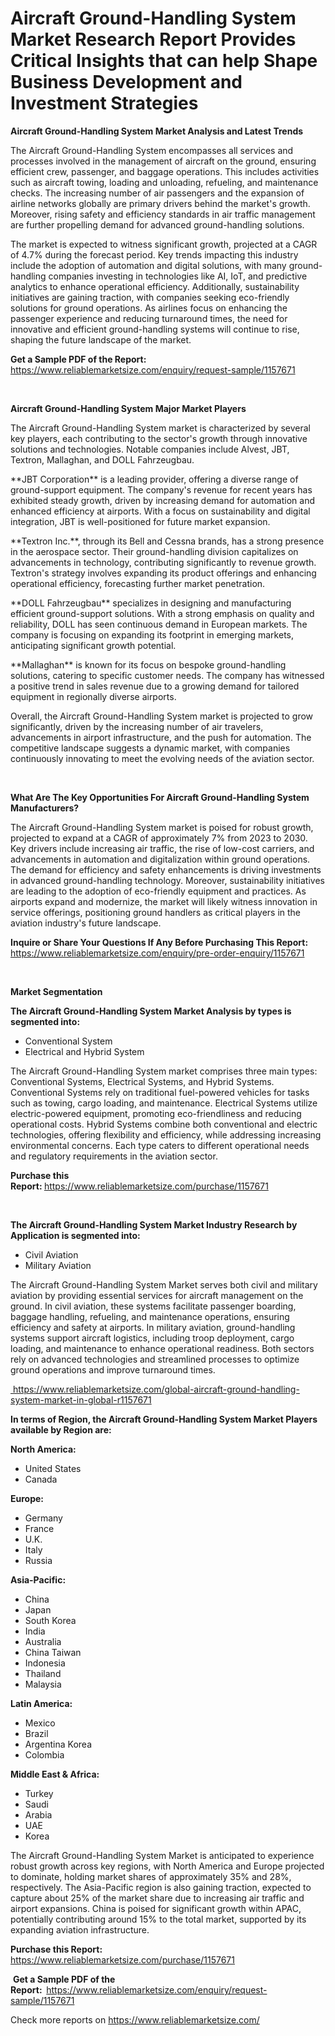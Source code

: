 <p><h1>Aircraft Ground-Handling System Market Research Report Provides Critical Insights that can help Shape Business Development and Investment Strategies</h1></p><p><strong>Aircraft Ground-Handling System Market Analysis and Latest Trends</strong></p>
<p><p>The Aircraft Ground-Handling System encompasses all services and processes involved in the management of aircraft on the ground, ensuring efficient crew, passenger, and baggage operations. This includes activities such as aircraft towing, loading and unloading, refueling, and maintenance checks. The increasing number of air passengers and the expansion of airline networks globally are primary drivers behind the market's growth. Moreover, rising safety and efficiency standards in air traffic management are further propelling demand for advanced ground-handling solutions.</p><p>The market is expected to witness significant growth, projected at a CAGR of 4.7% during the forecast period. Key trends impacting this industry include the adoption of automation and digital solutions, with many ground-handling companies investing in technologies like AI, IoT, and predictive analytics to enhance operational efficiency. Additionally, sustainability initiatives are gaining traction, with companies seeking eco-friendly solutions for ground operations. As airlines focus on enhancing the passenger experience and reducing turnaround times, the need for innovative and efficient ground-handling systems will continue to rise, shaping the future landscape of the market.</p></p>
<p><strong>Get a Sample PDF of the Report:&nbsp;</strong> <a href="https://www.reliablemarketsize.com/enquiry/request-sample/1157671?utm_campaign=3456&utm_medium=2&utm_source=Github&utm_content=ia&utm_term=30032025&utm_id=aircraft-ground-handling-system">https://www.reliablemarketsize.com/enquiry/request-sample/1157671</a></p>
<p>&nbsp;</p>
<p><strong>Aircraft Ground-Handling System Major Market Players</strong></p>
<p><p>The Aircraft Ground-Handling System market is characterized by several key players, each contributing to the sector's growth through innovative solutions and technologies. Notable companies include Alvest, JBT, Textron, Mallaghan, and DOLL Fahrzeugbau.</p><p>**JBT Corporation** is a leading provider, offering a diverse range of ground-support equipment. The company's revenue for recent years has exhibited steady growth, driven by increasing demand for automation and enhanced efficiency at airports. With a focus on sustainability and digital integration, JBT is well-positioned for future market expansion.</p><p>**Textron Inc.**, through its Bell and Cessna brands, has a strong presence in the aerospace sector. Their ground-handling division capitalizes on advancements in technology, contributing significantly to revenue growth. Textron's strategy involves expanding its product offerings and enhancing operational efficiency, forecasting further market penetration.</p><p>**DOLL Fahrzeugbau** specializes in designing and manufacturing efficient ground-support solutions. With a strong emphasis on quality and reliability, DOLL has seen continuous demand in European markets. The company is focusing on expanding its footprint in emerging markets, anticipating significant growth potential.</p><p>**Mallaghan** is known for its focus on bespoke ground-handling solutions, catering to specific customer needs. The company has witnessed a positive trend in sales revenue due to a growing demand for tailored equipment in regionally diverse airports.</p><p>Overall, the Aircraft Ground-Handling System market is projected to grow significantly, driven by the increasing number of air travelers, advancements in airport infrastructure, and the push for automation. The competitive landscape suggests a dynamic market, with companies continuously innovating to meet the evolving needs of the aviation sector.</p></p>
<p>&nbsp;</p>
<p><strong>What Are The Key Opportunities For Aircraft Ground-Handling System Manufacturers?</strong></p>
<p><p>The Aircraft Ground-Handling System market is poised for robust growth, projected to expand at a CAGR of approximately 7% from 2023 to 2030. Key drivers include increasing air traffic, the rise of low-cost carriers, and advancements in automation and digitalization within ground operations. The demand for efficiency and safety enhancements is driving investments in advanced ground-handling technology. Moreover, sustainability initiatives are leading to the adoption of eco-friendly equipment and practices. As airports expand and modernize, the market will likely witness innovation in service offerings, positioning ground handlers as critical players in the aviation industry's future landscape.</p></p>
<p><strong>Inquire or Share Your Questions If Any Before Purchasing This Report:</strong> <a href="https://www.reliablemarketsize.com/enquiry/pre-order-enquiry/1157671?utm_campaign=3456&utm_medium=2&utm_source=Github&utm_content=ia&utm_term=30032025&utm_id=aircraft-ground-handling-system">https://www.reliablemarketsize.com/enquiry/pre-order-enquiry/1157671</a></p>
<p>&nbsp;</p>
<p><strong>Market Segmentation</strong></p>
<p><strong>The Aircraft Ground-Handling System Market Analysis by types is segmented into:</strong></p>
<p><ul><li>Conventional System</li><li>Electrical and Hybrid System</li></ul></p>
<p><p>The Aircraft Ground-Handling System market comprises three main types: Conventional Systems, Electrical Systems, and Hybrid Systems. Conventional Systems rely on traditional fuel-powered vehicles for tasks such as towing, cargo loading, and maintenance. Electrical Systems utilize electric-powered equipment, promoting eco-friendliness and reducing operational costs. Hybrid Systems combine both conventional and electric technologies, offering flexibility and efficiency, while addressing increasing environmental concerns. Each type caters to different operational needs and regulatory requirements in the aviation sector.</p></p>
<p><strong>Purchase this Report:&nbsp;</strong><a href="https://www.reliablemarketsize.com/purchase/1157671?utm_campaign=3456&utm_medium=2&utm_source=Github&utm_content=ia&utm_term=30032025&utm_id=aircraft-ground-handling-system">https://www.reliablemarketsize.com/purchase/1157671</a></p>
<p>&nbsp;</p>
<p><strong>The Aircraft Ground-Handling System Market Industry Research by Application is segmented into:</strong></p>
<p><ul><li>Civil Aviation</li><li>Military Aviation</li></ul></p>
<p><p>The Aircraft Ground-Handling System Market serves both civil and military aviation by providing essential services for aircraft management on the ground. In civil aviation, these systems facilitate passenger boarding, baggage handling, refueling, and maintenance operations, ensuring efficiency and safety at airports. In military aviation, ground-handling systems support aircraft logistics, including troop deployment, cargo loading, and maintenance to enhance operational readiness. Both sectors rely on advanced technologies and streamlined processes to optimize ground operations and improve turnaround times.</p></p>
<p><a href="https://www.reliablemarketsize.com/global-aircraft-ground-handling-system-market-in-global-r1157671?utm_campaign=3456&utm_medium=2&utm_source=Github&utm_content=ia&utm_term=30032025&utm_id=aircraft-ground-handling-system">&nbsp;https://www.reliablemarketsize.com/global-aircraft-ground-handling-system-market-in-global-r1157671</a></p>
<p><strong>In terms of Region, the Aircraft Ground-Handling System Market Players available by Region are:</strong></p>
<p>
    <p> <strong> North America: </strong>
        <ul>
            <li>United States</li>
            <li>Canada</li>
        </ul>
        </p> 
    <p> <strong> Europe: </strong>
        <ul>
            <li>Germany</li>
            <li>France</li>
            <li>U.K.</li>
            <li>Italy</li>
            <li>Russia</li>
        </ul>
        </p> 
    <p> <strong> Asia-Pacific: </strong>
        <ul>
            <li>China</li>
            <li>Japan</li>
            <li>South Korea</li>
            <li>India</li>
            <li>Australia</li>
            <li>China Taiwan</li>
            <li>Indonesia</li>
            <li>Thailand</li>
            <li>Malaysia</li>
        </ul>
        </p> 
    <p> <strong> Latin America: </strong>
        <ul>
            <li>Mexico</li>
            <li>Brazil</li>
            <li>Argentina Korea</li>
            <li>Colombia</li>
        </ul>
        </p> 
    <p> <strong> Middle East & Africa: </strong>
        <ul>
            <li>Turkey</li>
            <li>Saudi</li>
            <li>Arabia</li>
            <li>UAE</li>
            <li>Korea</li>
        </ul>
    </p>
    </p>
<p><p>The Aircraft Ground-Handling System Market is anticipated to experience robust growth across key regions, with North America and Europe projected to dominate, holding market shares of approximately 35% and 28%, respectively. The Asia-Pacific region is also gaining traction, expected to capture about 25% of the market share due to increasing air traffic and airport expansions. China is poised for significant growth within APAC, potentially contributing around 15% to the total market, supported by its expanding aviation infrastructure.</p></p>
<p><strong>Purchase this Report: </strong><a href="https://www.reliablemarketsize.com/purchase/1157671?utm_campaign=3456&utm_medium=2&utm_source=Github&utm_content=ia&utm_term=30032025&utm_id=aircraft-ground-handling-system">https://www.reliablemarketsize.com/purchase/1157671</a></p>
<p>&nbsp;<strong>Get a Sample PDF of the Report:&nbsp;&nbsp;</strong><a href="https://www.reliablemarketsize.com/enquiry/request-sample/1157671?utm_campaign=3456&utm_medium=2&utm_source=Github&utm_content=ia&utm_term=30032025&utm_id=aircraft-ground-handling-system">https://www.reliablemarketsize.com/enquiry/request-sample/1157671</a></p>
<p><strong></strong></p>
<p>Check more reports on <a href="https://www.reliablemarketsize.com/?utm_campaign=3456&utm_medium=2&utm_source=Github&utm_content=ia&utm_term=30032025&utm_id=aircraft-ground-handling-system">https://www.reliablemarketsize.com/</a></p>